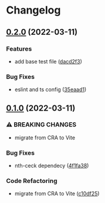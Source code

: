 # Changelog

## [0.2.0](https://github.com/MedHub-Systems/frontend-boilerplate/compare/0.1.0...0.2.0) (2022-03-11)


### Features

* add base test file ([dacd2f3](https://github.com/MedHub-Systems/frontend-boilerplate/commit/dacd2f395b9a4097ea9fffed6237ee3f522a93ec))


### Bug Fixes

* eslint and ts config ([35eaad1](https://github.com/MedHub-Systems/frontend-boilerplate/commit/35eaad1e51be794c2dc32a18cb980c35c9a0af92))

## [0.1.0](https://github.com/MedHub-Systems/frontend-boilerplate/compare/0.1.0...0.2.0) (2022-03-11)


### ⚠ BREAKING CHANGES

* migrate from CRA to Vite

### Bug Fixes

* nth-ceck dependecy ([4f1fa38](https://github.com/MedHub-Systems/frontend-boilerplate/commit/4f1fa38954710d7f2942059bb0ff5176fe25a4d6))


### Code Refactoring

* migrate from CRA to Vite ([c10df25](https://github.com/MedHub-Systems/frontend-boilerplate/commit/c10df253a45cc9eb44aeb8d252bf91ef98f39cbc))